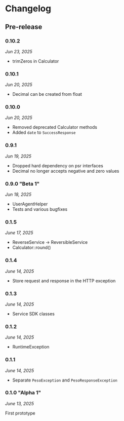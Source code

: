 # Changelog

## Pre-release

### 0.10.2

*Jun 23, 2025*

* trimZeros in Calculator

### 0.10.1

*Jun 20, 2025*

* Decimal can be created from float

### 0.10.0

*Jun 20, 2025*

* Removed deprecated Calculator methods
* Added ``date`` to ``SuccessResponse`` 

### 0.9.1

*Jun 19, 2025*

* Dropped hard dependency on psr interfaces
* Decimal no longer accepts negative and zero values

### 0.9.0 "Beta 1"

*Jun 18, 2025*

* UserAgentHelper
* Tests and various bugfixes

### 0.1.5

*June 17, 2025*

* ReverseService -> ReversibleService
* Calculator::round()

### 0.1.4

*June 14, 2025*

* Store request and response in the HTTP exception

### 0.1.3

*June 14, 2025*

* Service SDK classes

### 0.1.2

*June 14, 2025*

* RuntimeException

### 0.1.1

*June 14, 2025*

* Separate `PesoException` and `PesoResponseException`

### 0.1.0 "Alpha 1"

*June 13, 2025*
 
First prototype
